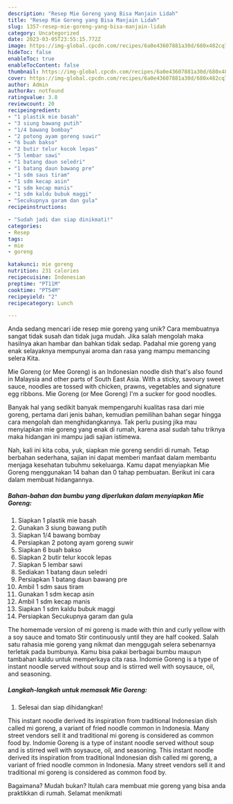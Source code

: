 ```yaml
---
description: "Resep Mie Goreng yang Bisa Manjain Lidah"
title: "Resep Mie Goreng yang Bisa Manjain Lidah"
slug: 1357-resep-mie-goreng-yang-bisa-manjain-lidah
category: Uncategorized
date: 2023-03-05T23:55:15.772Z
image: https://img-global.cpcdn.com/recipes/6a0e43607881a30d/680x482cq70/mie-goreng-foto-resep-utama.jpg
hideToc: false
enableToc: true
enableTocContent: false
thumbnail: https://img-global.cpcdn.com/recipes/6a0e43607881a30d/680x482cq70/mie-goreng-foto-resep-utama.jpg
cover: https://img-global.cpcdn.com/recipes/6a0e43607881a30d/680x482cq70/mie-goreng-foto-resep-utama.jpg
author: Admin
authorAv: notfound
ratingvalue: 3.8
reviewcount: 20
recipeingredient:
- "1 plastik mie basah"
- "3 siung bawang putih"
- "1/4 bawang bombay"
- "2 potong ayam goreng suwir"
- "6 buah bakso"
- "2 butir telur kocok lepas"
- "5 lembar sawi"
- "1 batang daun seledri"
- "1 batang daun bawang pre"
- "1 sdm saus tiram"
- "1 sdm kecap asin"
- "1 sdm kecap manis"
- "1 sdm kaldu bubuk maggi"
- "Secukupnya garam dan gula"
recipeinstructions:

- "Sudah jadi dan siap dinikmati!"
categories:
- Resep
tags:
- mie
- goreng

katakunci: mie goreng 
nutrition: 231 calories
recipecuisine: Indonesian
preptime: "PT11M"
cooktime: "PT54M"
recipeyield: "2"
recipecategory: Lunch

---
```





Anda sedang mencari ide resep mie goreng yang unik? Cara membuatnya sangat tidak susah dan tidak juga mudah. Jika salah mengolah maka hasilnya akan hambar dan bahkan tidak sedap. Padahal mie goreng yang enak selayaknya mempunyai aroma dan rasa yang mampu memancing selera Kita.





Mie Goreng (or Mee Goreng) is an Indonesian noodle dish that&#39;s also found in Malaysia and other parts of South East Asia. With a sticky, savoury sweet sauce, noodles are tossed with chicken, prawns, vegetables and signature egg ribbons. Mie Goreng (or Mee Goreng) I&#39;m a sucker for good noodles.

Banyak hal yang sedikit banyak mempengaruhi kualitas rasa dari mie goreng, pertama dari jenis bahan, kemudian pemilihan bahan segar hingga cara mengolah dan menghidangkannya. Tak perlu pusing jika mau menyiapkan mie goreng yang enak di rumah, karena asal sudah tahu triknya maka hidangan ini mampu jadi sajian istimewa.






Nah, kali ini kita coba, yuk, siapkan mie goreng sendiri di rumah. Tetap berbahan sederhana, sajian ini dapat memberi manfaat dalam membantu menjaga kesehatan tubuhmu sekeluarga. Kamu dapat menyiapkan Mie Goreng menggunakan 14 bahan dan 0 tahap pembuatan. Berikut ini cara dalam membuat hidangannya.

<!--inarticleads1-->

##### Bahan-bahan dan bumbu yang diperlukan dalam menyiapkan Mie Goreng:

1. Siapkan 1 plastik mie basah
1. Gunakan 3 siung bawang putih
1. Siapkan 1/4 bawang bombay
1. Persiapkan 2 potong ayam goreng suwir
1. Siapkan 6 buah bakso
1. Siapkan 2 butir telur kocok lepas
1. Siapkan 5 lembar sawi
1. Sediakan 1 batang daun seledri
1. Persiapkan 1 batang daun bawang pre
1. Ambil 1 sdm saus tiram
1. Gunakan 1 sdm kecap asin
1. Ambil 1 sdm kecap manis
1. Siapkan 1 sdm kaldu bubuk maggi
1. Persiapkan Secukupnya garam dan gula


The homemade version of mi goreng is made with thin and curly yellow with a soy sauce and tomato Stir continuously until they are half cooked. Salah satu rahasia mie goreng yang nikmat dan menggugah selera sebenarnya terletak pada bumbunya. Kamu bisa pakai berbagai bumbu maupun tambahan kaldu untuk memperkaya cita rasa. Indomie Goreng is a type of instant noodle served without soup and is stirred well with soysauce, oil, and seasoning. 

<!--inarticleads2-->

##### Langkah-langkah untuk memasak Mie Goreng:


1. Selesai dan siap dihidangkan!

This instant noodle derived its inspiration from traditional Indonesian dish called mi goreng, a variant of fried noodle common in Indonesia. Many street vendors sell it and traditional mi goreng is considered as common food by. Indomie Goreng is a type of instant noodle served without soup and is stirred well with soysauce, oil, and seasoning. This instant noodle derived its inspiration from traditional Indonesian dish called mi goreng, a variant of fried noodle common in Indonesia. Many street vendors sell it and traditional mi goreng is considered as common food by. 

Bagaimana? Mudah bukan? Itulah cara membuat mie goreng yang bisa anda praktikkan di rumah. Selamat menikmati
